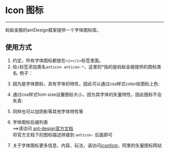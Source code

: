 # Icon 图标
---
蚂蚁金服的antDesign框架提供一个字体图标库。
## 使用方式
1. 约定，所有字体图标都放在`<i></i>`标签里面。
2. 给`i`标签添加类名`anticon anticon-*`，这里的*指的是蚂蚁金服提供的图标类名.
例子：
<div class="doc-views">
<div style="font-size:18px">
	<i class="anticon anticon-wechat"></i>
	<i class="anticon anticon-gitlab"></i>
	<i class="anticon anticon-android"></i>
</div>
</div>

3. 因为是字体图标，具有字体的特性，因此可以通过css样式color给图标上色:
<div class="doc-views">
<div style="font-size:18px;">
	<i class="anticon anticon-wechat" style="color:#6f0"></i>
	<i class="anticon anticon-gitlab" style="color:#f60"></i>
	<i class="anticon anticon-android" style="color:#6f0"></i>
	<i class="anticon anticon-youtube" style="color:#f00"></i>
	<i class="anticon anticon-alipay" style="color:#6cf"></i>
</div>
</div>

4. 通过css样式font-size设置图标大小，因为其字体的矢量特性，因此图标不会失真:
<div class="doc-views">
<div style="font-size:18px;">
	<i class="anticon anticon-wechat" style="color:#6f0;font-size:50px"></i>
	<i class="anticon anticon-gitlab" style="color:#f60;font-size:30px"></i>
	<i class="anticon anticon-android" style="color:#6f0"></i>
	<i class="anticon anticon-youtube" style="color:#f00;font-size:25px"></i>
	<i class="anticon anticon-alipay" style="color:#6cf;font-size:12px"></i>
</div>
</div>

5. 同样也可以加阴影等其他字体特性等
<div class="doc-views">
<div style="font-size:50px;">
	<i class="anticon anticon-wechat" style="color:#6f0;text-shadow:0 0 15px #00f"></i>
</div>
</div>

6. 字体图标后缀列表  
==>请访问 [ant-design官方文档](https://ant.design/components/icon-cn/)  
将官方文档下的图标描述拼接到 `anticon-` 后面即可

7. 关于字体图标更多信息、内容、玩法，请访问[iconfont](http://www.iconfont.cn/)，阿里的矢量图标网站